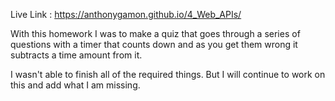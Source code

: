 Live Link : https://anthonygamon.github.io/4_Web_APIs/

With this homework I was to make a quiz that goes through a series of questions with a timer that counts down and as you get them wrong it subtracts a time amount from it. 

I wasn't able to finish all of the required things. But I will continue to work on this and add what I am missing. 